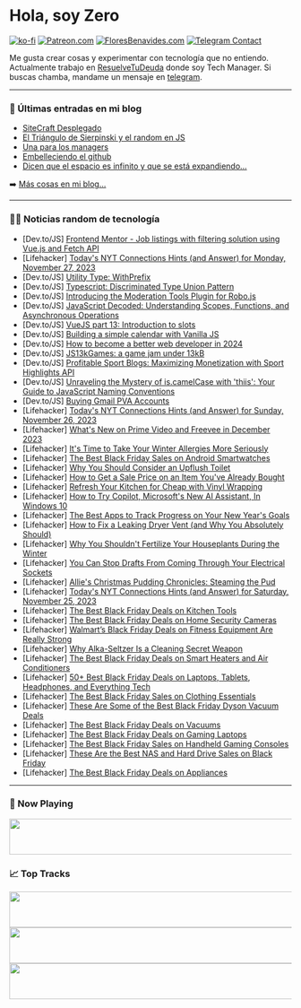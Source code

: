 # Hola, soy Zero

[![ko-fi](https://ko-fi.com/img/githubbutton_sm.svg)](https://ko-fi.com/J3J4N0LUK)
[![Patreon.com](https://img.shields.io/endpoint.svg?url=https%3A%2F%2Fshieldsio-patreon.vercel.app%2Fapi%3Fusername%3Dzerodragon%26type%3Dpatrons&style=for-the-badge)](https://patreon.com/zerodragon)
[![FloresBenavides.com](https://img.shields.io/website?down_message=oops&label=MiBlog&style=for-the-badge&up_message=online&url=https%3A%2F%2Ffloresbenavides.com)](https://floresbenavides.com)
[![Telegram Contact](https://img.shields.io/badge/escr%C3%ADbeme-ZeroDragon-%2326A5E4?style=for-the-badge&logo=telegram)](https://t.me/zerodragon)

Me gusta crear cosas y experimentar con tecnología que no entiendo.
Actualmente trabajo en [ResuelveTuDeuda](http://github.com/resuelve) donde soy Tech Manager.
Si buscas chamba, mandame un mensaje en [telegram](https://t.me/zerodragon).

---

### 📕 Últimas entradas en mi blog
<!-- BLOG-POST-LIST:START -->
- [SiteCraft Desplegado](https://floresbenavides.com/sitecraft-desplegado/)
- [El Triángulo de Sierpinski y el random en JS](https://floresbenavides.com/el-triangulo-de-sierpinski-y-el-random-en-js/)
- [Una para los managers](https://floresbenavides.com/una-para-los-managers/)
- [Embelleciendo el github](https://floresbenavides.com/embelleciendo-el-github/)
- [Dicen que el espacio es infinito y que se está expandiendo…](https://floresbenavides.com/dicen-que-el-espacio-es-infinito-y-que-se-esta-expandiendo/)
<!-- BLOG-POST-LIST:END -->

➡️ [Más cosas en mi blog...](https://floresbenavides.com)

---

### 👨‍💻 Noticias random de tecnología
<!-- TECH-POSTS:START -->
- [Dev.to/JS] [Frontend Mentor - Job listings with filtering solution using Vue.js and Fetch API](https://dev.to/awkwardblkcoder/frontend-mentor-job-listings-with-filtering-solution-using-vuejs-and-fetch-api-a7j)
- [Lifehacker] [Today&#39;s NYT Connections Hints &lpar;and Answer&rpar; for Monday, November 27, 2023](https://lifehacker.com/entertainment/nyt-connections-answer-today-november-27-2023)
- [Dev.to/JS] [Utility Type: WithPrefix](https://dev.to/teamradhq/utility-type-withprefix-eje)
- [Dev.to/JS] [Typescript: Discriminated Type Union Pattern](https://dev.to/kevin-uehara/typescript-discriminated-type-union-pattern-4dbi)
- [Dev.to/JS] [Introducing the Moderation Tools Plugin for Robo.js](https://dev.to/waveplay/introducing-the-moderation-tools-plugin-for-robojs-59mn)
- [Dev.to/JS] [JavaScript Decoded: Understanding Scopes, Functions, and Asynchronous Operations](https://dev.to/gervaisamoah/javascript-decoded-understanding-scopes-functions-and-asynchronous-operations-1c12)
- [Dev.to/JS] [VueJS part 13: Introduction to slots](https://dev.to/hi_iam_chris/vuejs-part-13-introduction-to-slots-52o0)
- [Dev.to/JS] [Building a simple calendar with Vanilla JS](https://dev.to/elihood/building-a-simple-calendar-with-vanilla-js-1g70)
- [Dev.to/JS] [How to become a better web developer in 2024](https://dev.to/codewithshahan/how-to-become-a-better-web-developer-in-2024-lo6)
- [Dev.to/JS] [JS13kGames: a game jam under 13kB](https://dev.to/alexmbeasley/js13kgames-a-game-jam-under-13kb-535j)
- [Dev.to/JS] [Profitable Sport Blogs: Maximizing Monetization with Sport Highlights API](https://dev.to/sports_junkie/profitable-sport-blogs-maximizing-monetization-with-sport-highlights-api-1c62)
- [Dev.to/JS] [Unraveling the Mystery of is.camelCase with &#39;thiis&#39;: Your Guide to JavaScript Naming Conventions](https://dev.to/karbashevskyi/unraveling-the-mystery-of-iscamelcase-with-thiis-your-guide-to-javascript-naming-conventions-5272)
- [Dev.to/JS] [Buying Gmail PVA Accounts](https://dev.to/buy_gmail_pva_accounts34545/buying-gmail-pva-accounts-2kae)
- [Lifehacker] [Today&#39;s NYT Connections Hints &lpar;and Answer&rpar; for Sunday, November 26, 2023](https://lifehacker.com/entertainment/nyt-connections-answer-today-november-26-2023)
- [Lifehacker] [What&#39;s New on Prime Video and Freevee in December 2023](https://lifehacker.com/entertainment/new-on-prime-video-and-freevee-december-2023)
- [Lifehacker] [It&#39;s Time to Take Your Winter Allergies More Seriously](https://lifehacker.com/health/winter-indoor-allergy-season)
- [Lifehacker] [The Best Black Friday Sales on Android Smartwatches](https://lifehacker.com/tech/best-black-friday-deals-android-smartwatches)
- [Lifehacker] [Why You Should Consider an Upflush Toilet](https://lifehacker.com/home/upflush-toilet-for-basements)
- [Lifehacker] [How to Get a Sale Price on an Item You&#39;ve Already Bought](https://lifehacker.com/money/price-adjustment-after-purchasing)
- [Lifehacker] [Refresh Your Kitchen for Cheap with Vinyl Wrapping](https://lifehacker.com/home/vinyl-wrapping-kitchen-cabinets)
- [Lifehacker] [How to Try Copilot, Microsoft&#39;s New AI Assistant, In Windows 10](https://lifehacker.com/tech/how-to-try-windows-10-copilot)
- [Lifehacker] [The Best Apps to Track Progress on Your New Year&#39;s Goals](https://lifehacker.com/tech/new-years-resolution-goal-tracking-apps-2024)
- [Lifehacker] [How to Fix a Leaking Dryer Vent &lpar;and Why You Absolutely Should&rpar;](https://lifehacker.com/home/signs-of-leaking-dryer-vent-and-how-to-fix)
- [Lifehacker] [Why You Shouldn&#39;t Fertilize Your Houseplants During the Winter](https://lifehacker.com/home/guide-fertilizing-houseplants-during-the-winter)
- [Lifehacker] [You Can Stop Drafts From Coming Through Your Electrical Sockets](https://lifehacker.com/home/fix-drafty-electrical-outlets)
- [Lifehacker] [Allie&#39;s Christmas Pudding Chronicles: Steaming the Pud](https://lifehacker.com/food-drink/christmas-pudding-recipe-step-two)
- [Lifehacker] [Today&#39;s NYT Connections Hints &lpar;and Answer&rpar; for Saturday, November 25, 2023](https://lifehacker.com/entertainment/nyt-connections-answer-today-november-25-2023)
- [Lifehacker] [The Best Black Friday Deals on Kitchen Tools](https://lifehacker.com/home/black-friday-sales-on-kitchen-tools)
- [Lifehacker] [The Best Black Friday Deals on Home Security Cameras](https://lifehacker.com/tech/black-friday-deals-on-security-cameras)
- [Lifehacker] [Walmart’s Black Friday Deals on Fitness Equipment Are Really Strong](https://lifehacker.com/health/walmart-best-flack-friday-deals-fitness-equipment)
- [Lifehacker] [Why Alka-Seltzer Is a Cleaning Secret Weapon](https://lifehacker.com/why-alka-seltzer-is-a-cleaning-secret-weapon-1850992664)
- [Lifehacker] [The Best Black Friday Deals on Smart Heaters and Air Conditioners](https://lifehacker.com/home/best-black-friday-deals-on-smart-heaters-and-air-conditioners)
- [Lifehacker] [50+ Best Black Friday Deals on Laptops, Tablets, Headphones, and Everything Tech](https://lifehacker.com/tech/best-black-friday-deals-laptops-tablets-headphones)
- [Lifehacker] [The Best Black Friday Sales on Clothing Essentials](https://lifehacker.com/money/best-black-friday-deals-clothing-essentials)
- [Lifehacker] [These Are Some of the Best Black Friday Dyson Vacuum Deals](https://lifehacker.com/home/best-black-friday-dyson-vacuum-deals-2023)
- [Lifehacker] [The Best Black Friday Deals on Vacuums](https://lifehacker.com/home/black-friday-deals-on-vacuums)
- [Lifehacker] [The Best Black Friday Deals on Gaming Laptops](https://lifehacker.com/tech/best-black-friday-deals-gaming-laptops)
- [Lifehacker] [The Best Black Friday Sales on Handheld Gaming Consoles](https://lifehacker.com/entertainment/best-handheld-gaming-consoles-black-friday)
- [Lifehacker] [These Are the Best NAS and Hard Drive Sales on Black Friday](https://lifehacker.com/tech/best-nas-hard-drive-deals-black-friday)
- [Lifehacker] [The Best Black Friday Deals on Appliances](https://lifehacker.com/home/best-black-friday-deals-on-appliances)<!-- TECH-POSTS:END -->

---

### 🎵 Now Playing
<a href="https://spotify-now-playing-dun.vercel.app/now-playing?open"><img src="https://spotify-now-playing-dun.vercel.app/now-playing" width="540" height="64"></a>

### 📈 Top Tracks
<a href="https://spotify-now-playing-dun.vercel.app/top-tracks?i=1&open"><img src="https://spotify-now-playing-dun.vercel.app/top-tracks?i=1" width="540" height="64"></a>
<a href="https://spotify-now-playing-dun.vercel.app/top-tracks?i=2&open"><img src="https://spotify-now-playing-dun.vercel.app/top-tracks?i=2" width="540" height="64"></a>
<a href="https://spotify-now-playing-dun.vercel.app/top-tracks?i=3&open"><img src="https://spotify-now-playing-dun.vercel.app/top-tracks?i=3" width="540" height="64"></a>
